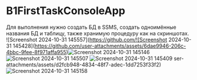 # B1FirstTaskConsoleApp
Для выполнения нужно создать БД в SSMS, создать одноимённые названия БД и таблицу, также хранимую процедуру как на скриншотах.
![Screenshot 2024-10-31 145557](https://github.com/![Screenshot 2024-10-31 145428](https://github.com/user-attachments/assets/6dae9946-206c-4bbc-9fee-8f971affa955)![Screenshot 2024-10-31 145146](https://github.com/user-attachments/assets/4c3ea208-7eb7-4a81-b200-d0d5533106cf)
![Screenshot 2024-10-31 145507](https://github.com/user-attachments/assets/141e141b-754f-466c-9b4e-d1bd94119c73)
![Screenshot 2024-10-31 145409](https://github.com/user-attachments/assets/9e32790e-18a5-4d17-b00e-956ff382fcbd)
ser-attachments/assets/d2fcb948-4834-48f7-adec-1dd7253f33f2)
![Screenshot 2024-10-31 145158](https://github.com/user-attachments/assets/c7bf16a0-bebb-4e65-9d1a-d6e973c256fb)
